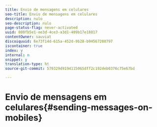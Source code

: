 ```yaml
---
title: Envio de mensagens em celulares
seo-title: Envio de mensagens em celulares
description: nulo
seo-description: nulo
page-status-flag: never-activated
uuid: 080fb5e1-ee3d-4ce3-a3d1-409b17e18817
contentOwner: sauviat
discoiquuid: 6e73f14d-615a-452d-9b28-b94567208797
iscontainer: true
index: y
internal: n
snippet: y
translation-type: ht
source-git-commit: 579329d9194115065dff2c192deb0376c75e67bd

---
```



# Envio de mensagens em celulares{#sending-messages-on-mobiles}

